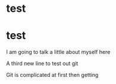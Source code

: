 test
====

test
===
I am going to talk a little about myself here
 
A third new line to test out git

Git is complicated at first then getting

 